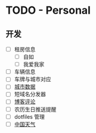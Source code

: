 # TODO - Personal

## 开发

- [ ] 租房信息
    - [ ] 自如
    - [ ] 我爱我家
- [ ] 车辆信息
- [ ] 车牌与城市对应
- [ ] [城市数据](http://www.stats.gov.cn/tjsj/tjbz/tjyqhdmhcxhfdm/)
- [ ] 短域名分发器
- [ ] [博客评论](https://github.com/gitalk/gitalk)
- [ ] 农历生日推送提醒
- [ ] dotfiles 管理
- [ ] [中国天气](http://m.weather.com.cn/d/town/index?lat=39.95933&lon=116.29845)
